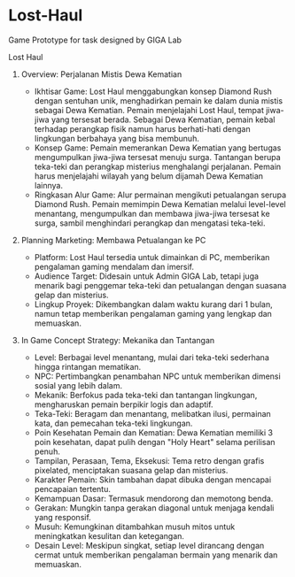 # Lost-Haul
Game Prototype for task designed by GIGA Lab

Lost Haul

1. Overview: Perjalanan Mistis Dewa Kematian
   - Ikhtisar Game:
     Lost Haul menggabungkan konsep Diamond Rush dengan sentuhan unik, menghadirkan pemain ke dalam dunia mistis sebagai Dewa Kematian. Pemain menjelajahi Lost Haul, tempat jiwa-jiwa yang tersesat berada. Sebagai Dewa Kematian, pemain kebal terhadap perangkap fisik namun harus berhati-hati dengan lingkungan berbahaya yang bisa membunuh.
   - Konsep Game:
     Pemain memerankan Dewa Kematian yang bertugas mengumpulkan jiwa-jiwa tersesat menuju surga. Tantangan berupa teka-teki dan perangkap misterius menghalangi perjalanan. Pemain harus menjelajahi wilayah yang belum dijamah Dewa Kematian lainnya.
   - Ringkasan Alur Game:
     Alur permainan mengikuti petualangan serupa Diamond Rush. Pemain memimpin Dewa Kematian melalui level-level menantang, mengumpulkan dan membawa jiwa-jiwa tersesat ke surga, sambil menghindari perangkap dan mengatasi teka-teki.

2. Planning Marketing: Membawa Petualangan ke PC
   - Platform:
     Lost Haul tersedia untuk dimainkan di PC, memberikan pengalaman gaming mendalam dan imersif.
   - Audience Target:
     Didesain untuk Admin GIGA Lab, tetapi juga menarik bagi penggemar teka-teki dan petualangan dengan suasana gelap dan misterius.
   - Lingkup Proyek:
     Dikembangkan dalam waktu kurang dari 1 bulan, namun tetap memberikan pengalaman gaming yang lengkap dan memuaskan.

3. In Game Concept Strategy: Mekanika dan Tantangan
   - Level:
     Berbagai level menantang, mulai dari teka-teki sederhana hingga rintangan mematikan.
   - NPC:
     Pertimbangkan penambahan NPC untuk memberikan dimensi sosial yang lebih dalam.
   - Mekanik:
     Berfokus pada teka-teki dan tantangan lingkungan, mengharuskan pemain berpikir logis dan adaptif.
   - Teka-Teki:
     Beragam dan menantang, melibatkan ilusi, permainan kata, dan pemecahan teka-teki lingkungan.
   - Poin Kesehatan Pemain dan Kematian:
     Dewa Kematian memiliki 3 poin kesehatan, dapat pulih dengan "Holy Heart" selama perilisan penuh.
   - Tampilan, Perasaan, Tema, Eksekusi:
     Tema retro dengan grafis pixelated, menciptakan suasana gelap dan misterius.
   - Karakter Pemain:
     Skin tambahan dapat dibuka dengan mencapai pencapaian tertentu.
   - Kemampuan Dasar:
     Termasuk mendorong dan memotong benda.
   - Gerakan:
     Mungkin tanpa gerakan diagonal untuk menjaga kendali yang responsif.
   - Musuh:
     Kemungkinan ditambahkan musuh mitos untuk meningkatkan kesulitan dan ketegangan.
   - Desain Level:
     Meskipun singkat, setiap level dirancang dengan cermat untuk memberikan pengalaman bermain yang menarik dan memuaskan.
